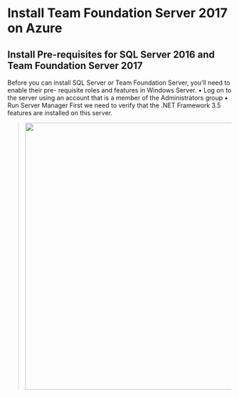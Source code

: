 # Install Team Foundation Server 2017 on Azure

## Install Pre-requisites for SQL Server 2016 and Team Foundation Server 2017

Before you can install SQL Server or Team Foundation Server, you’ll need to enable their pre- requisite roles and features in Windows Server.
• Log on to the server using an account that is a member of the Administrators group
• Run Server Manager
First we need to verify that the .NET Framework 3.5 features are installed on this server.


> <img src="/Images/11-TFS.md/01-TFS.png" width="600"/> 
